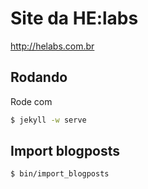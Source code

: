Site da HE:labs
==============

http://helabs.com.br

## Rodando

Rode com
```sh
$ jekyll -w serve
```

## Import blogposts
```sh
$ bin/import_blogposts
```